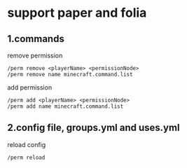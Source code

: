 # support paper and folia

## 1.commands
remove permission  
```
/perm remove <playerName> <permissionNode>
/perm remove name minecraft.command.list
```
add permission  
```
/perm add <playerName> <permissionNode>  
/perm add name minecraft.command.list
```

## 2.config file, groups.yml and uses.yml
reload config
```
/perm reload
```
